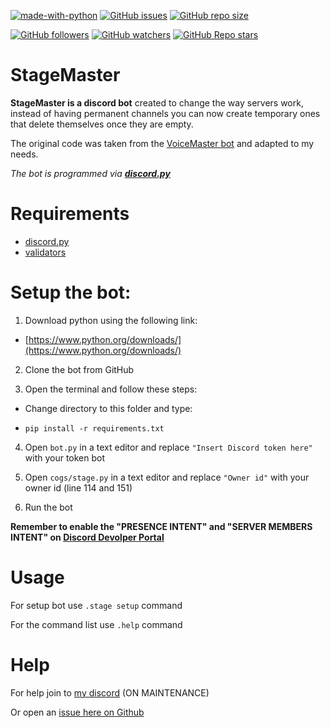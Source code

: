 [![made-with-python](https://img.shields.io/badge/Made%20with-Python-1f425f.svg)](https://www.python.org/)
[![GitHub issues](https://img.shields.io/github/issues/Matt0550/StageMaster-Discord-Bot)](https://github.com/Matt0550/StageMaster-Discord-Bot/issues)
[![GitHub repo size](https://img.shields.io/github/repo-size/Matt0550/StageMaster-Discord-Bot)](https://github.com/Matt0550/StageMaster-Discord-Bot/)


[![GitHub followers](https://img.shields.io/github/followers/Matt0550?style=social)](https://github.com/Matt0550?tab=followers)
[![GitHub watchers](https://img.shields.io/github/watchers/Matt0550/StageMaster-Discord-Bot?style=social)](https://github.com/Matt0550/StageMaster-Discord-Bot/watchers)
[![GitHub Repo stars](https://img.shields.io/github/stars/Matt0550/StageMaster-Discord-Bot?style=social)](https://github.com/Matt0550/StageMaster-Discord-Bot/stargazers)
# StageMaster

**StageMaster is a discord bot** created to change the way servers work, instead of having permanent channels you can now create temporary ones that delete themselves once they are empty.

The original code was taken from the [VoiceMaster bot](https://github.com/SamSanai/VoiceMaster-Discord-Bot) and adapted to my needs.

_The bot is programmed via [**discord.py**](https://pypi.org/project/discord.py/)_
# Requirements
- [discord.py](https://pypi.org/project/discord.py/)
- [validators](https://pypi.org/project/validators/)
# Setup the bot:

1. Download python using the following link:

- [https://www.python.org/downloads/](https://www.python.org/downloads/)

2. Clone the bot from GitHub

3. Open the terminal and follow these steps:

- Change directory to this folder and type:

- `pip install -r requirements.txt`

4. Open `bot.py` in a text editor and replace `"Insert Discord token here"` with your token bot

5. Open `cogs/stage.py` in a text editor and replace `"Owner id"` with your owner id (line 114 and 151)

6. Run the bot

**Remember to enable the "PRESENCE INTENT" and "SERVER MEMBERS INTENT" on [Discord Devolper Portal](https://discord.com/developers/applications/)**
# Usage
For setup bot use `.stage setup` command

For the command list use `.help` command

# Help
For help join to [my discord](https://discord.gg/5WrVyQKWAr) (ON MAINTENANCE)

Or open an [issue here on Github](https://github.com/Matt0550/StageMaster-Discord-Bot/issues)
